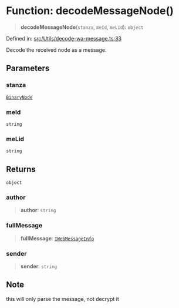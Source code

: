 # Function: decodeMessageNode()

> **decodeMessageNode**(`stanza`, `meId`, `meLid`): `object`

Defined in: [src/Utils/decode-wa-message.ts:33](https://github.com/Fokusdotid/Baileys/blob/b457796e9982984bfe7323cdd6fea8bc613c4ed0/src/Utils/decode-wa-message.ts#L33)

Decode the received node as a message.

## Parameters

### stanza

[`BinaryNode`](../type-aliases/BinaryNode.md)

### meId

`string`

### meLid

`string`

## Returns

`object`

### author

> **author**: `string`

### fullMessage

> **fullMessage**: [`IWebMessageInfo`](../namespaces/proto/interfaces/IWebMessageInfo.md)

### sender

> **sender**: `string`

## Note

this will only parse the message, not decrypt it
